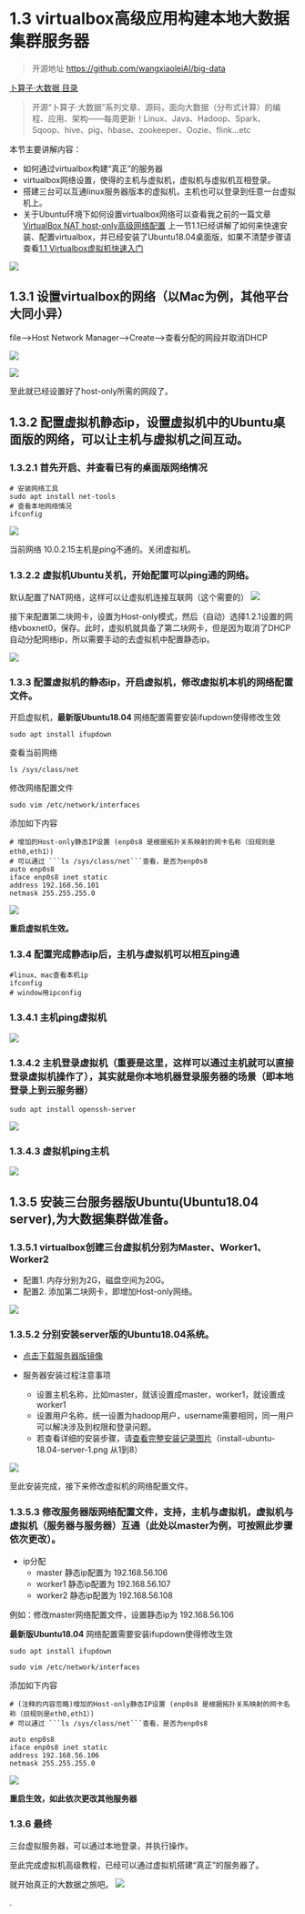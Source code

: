 # 1.3 virtualbox高级应用构建本地大数据集群服务器

>开源地址 https://github.com/wangxiaoleiAI/big-data

[卜算子·大数据 目录](./../../README.md)

>开源“卜算子·大数据”系列文章、源码，面向大数据（分布式计算）的编程、应用、架构——每周更新！Linux、Java、Hadoop、Spark、Sqoop、hive、pig、hbase、zookeeper、Oozie、flink...etc

本节主要讲解内容：
- 如何通过virtualbox构建“真正”的服务器
- virtualbox网络设置，使得的主机与虚拟机，虚拟机与虚拟机互相登录。
- 搭建三台可以互通linux服务器版本的虚拟机，主机也可以登录到任意一台虚拟机上。
- 关于Ubuntu环境下如何设置virtualbox网络可以查看我之前的一篇文章[VirtualBox NAT host-only高级网络配置](https://blog.csdn.net/dream_an/article/details/68484911)
上一节1.1已经讲解了如何来快速安装、配置virtualbox，并已经安装了Ubuntu18.04桌面版，如果不清楚步骤请查看[1.1 Virtualbox虚拟机快速入门](./1.1Virtualbox虚拟机快速入门.md)

![](./../image/chapter1/1.3/server-finish.png)

## 1.3.1 设置virtualbox的网络（以Mac为例，其他平台大同小异）

file-->Host Network Manager-->Create-->查看分配的网段并取消DHCP


![](./../image/chapter1/1.3/create-net.png)

![](./../image/chapter1/1.3/create-net-properties.png)

至此就已经设置好了host-only所需的网段了。

## 1.3.2 配置虚拟机静态ip，设置虚拟机中的Ubuntu桌面版的网络，可以让主机与虚拟机之间互动。

### 1.3.2.1 首先开启、并查看已有的桌面版网络情况


```
# 安装网络工具
sudo apt install net-tools
# 查看本地网络情况
ifconfig
```
![](./../image/chapter1/1.3/ubuntu-des-ifconfig.png)

当前网络 10.0.2.15主机是ping不通的。关闭虚拟机。

### 1.3.2.2 虚拟机Ubuntu关机，开始配置可以ping通的网络。
默认配置了NAT网络，这样可以让虚拟机连接互联网（这个需要的）
![](./../image/chapter1/1.3/des-network1.png)

接下来配置第二块网卡，设置为Host-only模式，然后（自动）选择1.2.1设置的网络vboxnet0，保存。此时，虚拟机就具备了第二块网卡，但是因为取消了DHCP自动分配网络ip，所以需要手动的去虚拟机中配置静态ip。

![](./../image/chapter1/1.3/des-network2.png)

### 1.3.3 配置虚拟机的静态ip，开启虚拟机，修改虚拟机本机的网络配置文件。

开启虚拟机，**最新版Ubuntu18.04** 网络配置需要安装ifupdown使得修改生效
```
sudo apt install ifupdown
```

查看当前网络
```
ls /sys/class/net
```
修改网络配置文件
```
sudo vim /etc/network/interfaces
```
添加如下内容
```
# 增加的Host-only静态IP设置 (enp0s8 是根据拓扑关系映射的网卡名称（旧规则是eth0,eth1）)
# 可以通过 ```ls /sys/class/net```查看，是否为enp0s8
auto enp0s8
iface enp0s8 inet static
address 192.168.56.101
netmask 255.255.255.0
```
![](./../image/chapter1/1.3/des-network3.png)

 **重启虚拟机生效。**

### 1.3.4 配置完成静态ip后，主机与虚拟机可以相互ping通

```
#linux、mac查看本机ip
ifconfig
# window用ipconfig
```

### 1.3.4.1 主机ping虚拟机
![](./../image/chapter1/1.3/des-network5.png)

### 1.3.4.2 **主机登录虚拟机**（重要是这里，这样可以通过主机就可以直接登录虚拟机操作了），其实就是你本地机器登录服务器的场景（即本地登录上到云服务器）
```
sudo apt install openssh-server
```
![](./../image/chapter1/1.3/des-network7.png)

### 1.3.4.3 虚拟机ping主机
![](./../image/chapter1/1.3/des-network6.png)


## 1.3.5 安装三台服务器版Ubuntu(Ubuntu18.04 server),为大数据集群做准备。

### 1.3.5.1 virtualbox创建三台虚拟机分别为Master、Worker1、Worker2

- 配置1. 内存分别为2G，磁盘空间为20G。
- 配置2. 添加第二块网卡，即增加Host-only网络。

![](./../image/chapter1/1.3/server-host-only.png)

### 1.3.5.2 分别安装server版的Ubuntu18.04系统。

- [点击下载服务器版镜像](https://mirrors.tuna.tsinghua.edu.cn/ubuntu-releases/18.04/ubuntu-18.04-live-server-amd64.iso)

- 服务器安装过程注意事项
  - 设置主机名称，比如master，就该设置成master，worker1，就设置成worker1
  - 设置用户名称，统一设置为hadoop用户，username需要相同，同一用户可以解决涉及到权限和登录问题。
  - 若查看详细的安装步骤，请[查看完整安装记录图片](./../image/chapter1/1.3/install-ubuntu-18.04-server-6.png)（install-ubuntu-18.04-server-1.png 从1到8）

![](./../image/chapter1/1.3/install-ubuntu-18.04-server-8.png)


至此安装完成，接下来修改虚拟机的网络配置文件。

### 1.3.5.3 修改服务器版网络配置文件，支持，主机与虚拟机，虚拟机与虚拟机（服务器与服务器）互通（此处以master为例，可按照此步骤依次更改）。

- ip分配
  - master  静态ip配置为 192.168.56.106
  - worker1 静态ip配置为 192.168.56.107
  - worker2 静态ip配置为 192.168.56.108

例如：修改master网络配置文件，设置静态ip为 192.168.56.106


**最新版Ubuntu18.04** 网络配置需要安装ifupdown使得修改生效
```
sudo apt install ifupdown
```


```
sudo vim /etc/network/interfaces
```

添加如下内容

```
# (注释的内容忽略)增加的Host-only静态IP设置 (enp0s8 是根据拓扑关系映射的网卡名称（旧规则是eth0,eth1）)
# 可以通过 ```ls /sys/class/net```查看，是否为enp0s8

auto enp0s8
iface enp0s8 inet static
address 192.168.56.106
netmask 255.255.255.0
```

![](./../image/chapter1/1.3/master-server-net.png)


**重启生效，如此依次更改其他服务器**


### 1.3.6 **最终**

三台虚拟服务器，可以通过本地登录，并执行操作。

至此完成虚拟机高级教程，已经可以通过虚拟机搭建“真正”的服务器了。

就开始真正的大数据之旅吧。
![](./../image/chapter1/1.3/server-finish.png)


.
